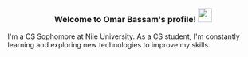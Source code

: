 <h3 align="center">
  Welcome to Omar Bassam's profile!
  <img src="https://media.giphy.com/media/hvRJCLFzcasrR4ia7z/giphy.gif" width="28">
</h3>

I'm a CS Sophomore at Nile University.
As a CS student, I'm constantly learning and exploring new technologies to improve my skills.
